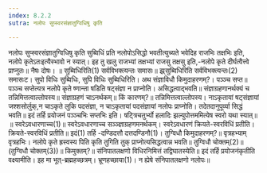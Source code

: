 ```yaml
---
index: 8.2.2
sutra: नलोपः सुप्स्वरसंज्ञातुग्विधिषु कृति

---
```

 नलोपः सुप्स्वरसंज्ञातुग्विधिषु कृति सुब्विधिं प्रति नलोपोऽसिद्धो भवतीत्युच्यते भवेदिह राजभिः तक्षभिः इति, नलोपे कृतेऽतःइत्यैस्भावो न स्यात्। इह तु खलु राजभ्यां तक्षभ्यां राजसु तक्षसु इति,-नलोपे कृते दीर्घत्वैत्त्वे प्राप्नुतः॥ नैषः दोषः। ॥ सुब्विधिरिति(1) सर्वविभक्त्यन्तः समासः॥ झ्र्सुब्विधिरिति सर्वविभक्त्यन्तः(2) समासःट। सुपो विधिः सुब्विधिः, सुपि विधिः सुब्विधिरिति। अथ संज्ञाविधौ किमुदाहरणम्?। पञ्ञ्च सप्त॥ पञ्ञ्च सप्तेत्यत्र नलोपे कृते ष्णान्ता षडिति षट्संज्ञा न प्राप्नोति। असिद्धत्वाद्भवति॥ संज्ञाग्रहणानर्थक्यं च तन्निमित्तत्वाल्लोपस्य॥ संज्ञाग्रहणं चाऽनर्थकम्॥ किं कारणम्?॥ तन्निमित्तत्वाल्लोपस्य। नाऽकृतायां षट्संज्ञायां जश्शसोर्लुक्,न चाऽकृते लुकि पदसंज्ञा, न चाऽकृतायां पदसंज्ञायां नलोपः प्राप्नोति। तदेतदानुपूर्व्या सिद्धं भवति॥ इदं तर्हि प्रयोजनं पञ्ञ्चभिः सप्तभिः इति। षट्त्रिचतुर्भ्यो हलादिः झल्युपोत्तममित्येष स्वरो यथा स्यात्॥ ॥ स्वरेऽवधारणाच्च(1)॥ स्वरेऽवधारणाच्च सञ्ञ्ज्ञाग्रहणमनर्थकम्। स्वरेऽवधारणं क्रियते-स्वरविधिं प्रतीति। क्रियते-स्वरविधिं प्रतीति॥ इदं(1) तर्हि -दण्डिदत्तौ दत्तदण्डिनौ(1)। तुग्विधौ किमुदाहरणम्?॥ वृत्रहभ्याम् वृत्रहभिः। नलोपे कृते ह्रस्वस्य पिति कृति तुगिति तुक् प्राप्नोत्यसिद्धत्वान्न भवति॥ तुग्विधौ चोक्तम्(2)॥ (तुग्विधौ चोक्तम्(3))॥ किमुक्तम्?॥ संनिपातलक्षणो विधिरनिमित्तं तद्विघातस्येति॥ इदं तर्हि प्रयोजनंकृतीति वक्ष्यामीति। इह मा भूत्-ब्रह्महच्छत्रम्। भ्रूणहच्छाया(1)। न ह्येषे संनिपातलक्षणो नलोपः॥ 